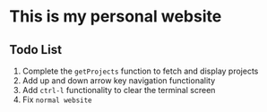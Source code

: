 # This is my personal website

## Todo List
1. Complete the `getProjects` function to fetch and display projects
2. Add up and down arrow key navigation functionality
3. Add `ctrl-l` functionality to clear the terminal screen
4. Fix `normal website` 

